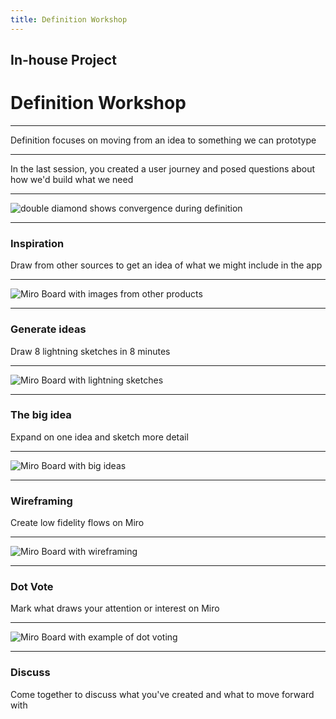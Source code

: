 ```yaml
---
title: Definition Workshop
---
```


## In-house Project

# Definition Workshop

---

Definition focuses on moving from an idea to something we can prototype

---

In the last session, you created a user journey and posed questions about how we'd build what we need

---

![double diamond shows convergence during definition](https://miro.medium.com/max/795/0*tqqRCM5Ba9nH55wL.png)

---

### Inspiration

Draw from other sources to get an idea of what we might include in the app

---

![Miro Board with images from other products](../term-3/definition-talk/inspiration.png)

---

### Generate ideas

Draw 8 lightning sketches in 8 minutes

---

![Miro Board with lightning sketches](../term-3/definition-talk/crazy8.png)

---

### The big idea

Expand on one idea and sketch more detail

---

![Miro Board with big ideas](../term-3/definition-talk/big-idea.png)

---

### Wireframing

Create low fidelity flows on Miro

---

![Miro Board with wireframing](../term-3/definition-talk/wireframes.png)

---

### Dot Vote

Mark what draws your attention or interest on Miro

---

![Miro Board with example of dot voting](../term-3/definition-talk/dot-vote.png)

---

### Discuss

Come together to discuss what you've created and what to move forward with

